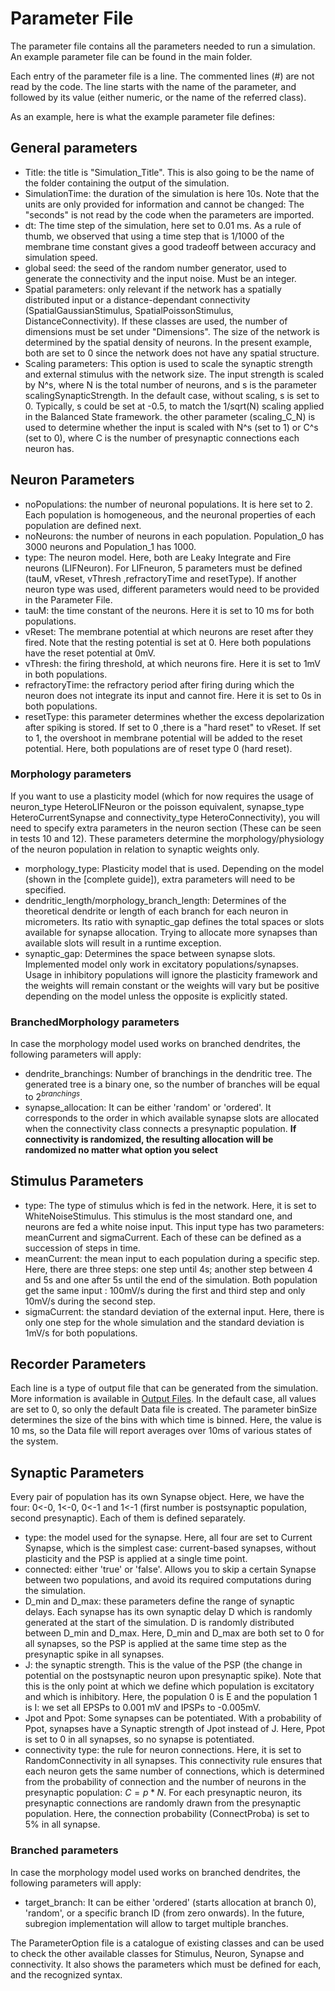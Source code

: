 # Parameter File

The parameter file contains all the parameters needed to run a simulation. An example parameter file can be found in the main folder. 

Each entry of the parameter file is a line. The commented lines (#) are not read by the code. The line starts with the name of the parameter, and followed by its value (either numeric, or the name of the referred class). 

As an example, here is what the example parameter file defines:

## General parameters
- Title: the title is "Simulation_Title". This is also going to be the name of the folder containing the output of the simulation.
- SimulationTime: the duration of the simulation is here 10s. Note that the units are only provided for information and cannot be changed: The "seconds" is not read by the code when the parameters are imported.
- dt: The time step of the simulation, here set to 0.01 ms. As a rule of thumb, we observed that using a time step that is 1/1000 of the membrane time constant gives a good tradeoff between accuracy and simulation speed.
- global seed: the seed of the random number generator, used to generate the connectivity and the input noise. Must be an integer.
- Spatial parameters: only relevant if the network has a spatially distributed input or a distance-dependant connectivity (SpatialGaussianStimulus, SpatialPoissonStimulus, DistanceConnectivity). If these classes are used, the number of dimensions must be set under "Dimensions". The size of the network is determined by the spatial density of neurons. In the present example, both are set to 0 since the network does not have any spatial structure.
- Scaling parameters: This option is used to scale the synaptic strength and external stimulus with the network size. The input strength is scaled by N^s, where N is the total number of neurons, and s is the parameter scalingSynapticStrength. In the default case, without scaling, s is set to 0. Typically, s could be set at -0.5, to match the 1/sqrt(N) scaling applied in the Balanced State framework. the other parameter (scaling_C_N) is used to determine whether the input is scaled with N^s (set to 1) or C^s (set to 0), where C is the number of presynaptic connections each neuron has.

## Neuron Parameters
- noPopulations: the number of neuronal populations. It is here set to 2. Each population is homogeneous, and the neuronal properties of each population are defined next. 
- noNeurons: the number of neurons in each population. Population_0 has 3000 neurons and Population_1 has 1000.
- type: The neuron model. Here, both are Leaky Integrate and Fire neurons (LIFNeuron). For LIFneuron, 5 parameters must be defined (tauM, vReset, vThresh ,refractoryTime and resetType). If another neuron type was used, different parameters would need to be provided in the Parameter File.
- tauM: the time constant of the neurons. Here it is set to 10 ms for both populations.
- vReset: The membrane potential at which neurons are reset after they fired. Note that the resting potential is set at 0. Here both populations have the reset potential at 0mV.
- vThresh: the firing threshold, at which neurons fire. Here it is set to 1mV in both populations.
- refractoryTime: the refractory period after firing during which the neuron does not integrate its input and cannot fire. Here it is set to 0s in both populations.
- resetType: this parameter determines whether the excess depolarization after spiking is stored. If set to 0 ,there is a "hard reset" to vReset. If set to 1, the overshoot in membrane potential will be added to the reset potential. Here, both populations are of reset type 0 (hard reset).

### Morphology parameters
If you want to use a plasticity model (which for now requires the usage of neuron_type HeteroLIFNeuron or the poisson equivalent, synapse_type HeteroCurrentSynapse and connectivity_type HeteroConnectivity), you will need to specify extra parameters in the neuron section (These can be seen in tests 10 and 12). These parameters determine the morphology/physiology of the neuron population in relation to synaptic weights only.
- morphology_type: Plasticity model that is used. Depending on the model (shown in the [complete guide]), extra parameters will need to be specified.
- dendritic_length/morphology_branch_length: Determines of the theoretical dendrite or length of each branch for each neuron in micrometers. Its ratio with synaptic_gap defines the total spaces or slots available for synapse allocation. Trying to allocate more synapses than available slots will result in a runtime exception.
- synaptic_gap: Determines the space between synapse slots.
Implemented model only work in excitatory populations/synapses. Usage in inhibitory populations will ignore the plasticity framework and the weights will remain constant or the weights will vary but be positive depending on the model unless the opposite is explicitly stated.

### BranchedMorphology parameters
In case the morphology model used works on branched dendrites, the following parameters will apply:
- dendrite_branchings: Number of branchings in the dendritic tree. The generated tree is a binary one, so the number of branches will be equal to $2^{branchings}$.
- synapse_allocation: It can be either 'random' or 'ordered'. It corresponds to the order in which available synapse slots are allocated when the connectivity class connects a presynaptic population. **If connectivity is randomized, the resulting allocation will be randomized no matter what option you select**

## Stimulus Parameters
- type: The type of stimulus which is fed in the network. Here, it is set to WhiteNoiseStimulus. This stimulus is the most standard one, and neurons are fed a white noise input. This input type has two parameters: meanCurrent and sigmaCurrent. Each of these can be defined as a succession of steps in time. 
- meanCurrent: the mean input to each population during a specific step. Here, there are three steps: one step until 4s; another step between 4 and 5s and one after 5s until the end of the simulation. Both population get the same input : 100mV/s during the first and third step and only 10mV/s during the second step.
- sigmaCurrent: the standard deviation of the external input. Here, there is only one step for the whole simulation and the standard deviation is 1mV/s for both populations.

## Recorder Parameters
Each line is a type of output file that can be generated from the simulation. More information is available in [Output Files](README_OutputFiles.md). In the default case, all values are set to 0, so only the default Data file is created. The parameter binSize determines the size of the bins with which time is binned. Here, the value is 10 ms, so the Data file will report averages over 10ms of various states of the system.

## Synaptic Parameters
Every pair of population has its own Synapse object. Here, we have the four: 0<-0, 1<-0, 0<-1 and 1<-1 (first number is postsynaptic population, second presynaptic). Each of them is defined separately.

- type: the model used for the synapse. Here, all four are set to Current Synapse, which is the simplest case: current-based synapses, without plasticity and the PSP is applied at a single time point.
- connected: either 'true' or 'false'. Allows you to skip a certain Synapse between two populations, and avoid its required computations during the simulation.
- D_min and D_max: these parameters define the range of synaptic delays. Each synapse has its own synaptic delay D which is randomly generated at the start of the simulation. D is randomly distributed between D_min and D_max. Here, D_min and D_max are both set to 0 for all synapses, so the PSP is applied at the same time step as the presynaptic spike in all synapses. 
- J: the synaptic strength. This is the value of the PSP (the change in potential on the postsynaptic neuron upon presynaptic spike). Note that this is the only point at which we define which population is excitatory and which is inhibitory. Here, the population 0 is E and the population 1 is I: we set all EPSPs to 0.001 mV and IPSPs to -0.005mV.
- Jpot and Ppot: Some synapses can be potentiated. With a probability of Ppot, synapses have a Synaptic strength of Jpot instead of J. Here, Ppot is set to 0 in all synapses, so no synapse is potentiated.
- connectivity type: the rule for neuron connections. Here, it is set to RandomConnectivity in all synapses. This connectivity rule ensures that each neuron gets the same number of connections, which is determined from the probability of connection and the number of neurons in the presynaptic population: $C=p*N$. For each presynaptic neuron, its presynaptic connections are randomly drawn from the presynaptic population. Here, the connection probability (ConnectProba) is set to 5% in all synapse.
### Branched parameters
In case the morphology model used works on branched dendrites, the following parameters will apply:
- target_branch: It can be either 'ordered' (starts allocation at branch 0), 'random', or a specific branch ID (from zero onwards). In the future, subregion implementation will allow to target multiple branches. 

The ParameterOption file is a catalogue of existing classes and can be used to check the other available classes for Stimulus, Neuron, Synapse and connectivity. It also shows the parameters which must be defined for each, and the recognized syntax.

